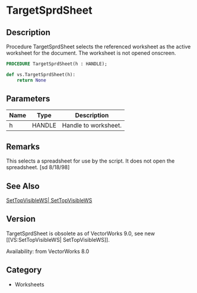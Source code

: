 # TargetSprdSheet

## Description
Procedure TargetSprdSheet selects the referenced worksheet as the active worksheet for the document. The worksheet is not opened onscreen.

```pascal
PROCEDURE TargetSprdSheet(h : HANDLE);
```

```python
def vs.TargetSprdSheet(h):
    return None
```

## Parameters
|Name|Type|Description|
|---|---|---|
|h|HANDLE|Handle to worksheet.|

## Remarks
This selects a spreadsheet for use by the script.  It does not open the spreadsheet. [sd 8/18/98]

## See Also
[SetTopVisibleWS| SetTopVisibleWS](SetTopVisibleWS|%20SetTopVisibleWS.md)

## Version
TargetSprdSheet is obsolete as of VectorWorks 9.0, see new [[VS:SetTopVisibleWS| SetTopVisibleWS]].

Availability: from VectorWorks 8.0

## Category
* Worksheets

